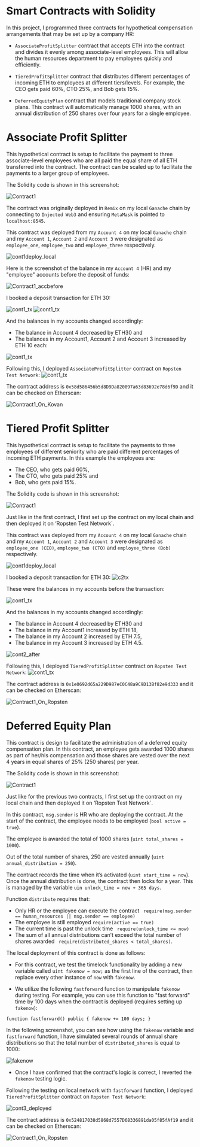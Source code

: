 # Smart Contracts with Solidity

In this project, I programmed three contracts for hypothetical compensation arrangements that may be set up by a company HR:

- `AssociateProfitSplitter` contract that accepts ETH into the contract and divides it evenly among associate-level employees. This will allow the human resources department to pay employees quickly and efficiently. 

- `TieredProfitSplitter` contract that distributes different percentages of incoming ETH to employees at different tiers/levels. For example, the CEO gets paid 60%, CTO 25%, and Bob gets 15%.

- `DeferredEquityPlan` contract that models traditional company stock plans. This contract will automatically manage 1000 shares, with an annual distribution of 250 shares over four years for a single employee.

# Associate Profit Splitter

This hypothetical contract is setup to facilitate the payment to three associate-level employees who are all paid the equal share of all ETH transferred into the contract. The contract can be scaled up to facilitate the payments to a larger group of employees. 

The Solidity code is shown in this screenshot:

![Contract1](Screenshots/Contract1.png)

The contract was originally deployed in `Remix` on my local  `Ganache` chain by connecting to `Injected Web3` and ensuring `MetaMask` is pointed to `localhost:8545`.


This contract was deployed from my `Account 4` on my local `Ganache` chain and my `Account 1`, `Account 2` and `Account 3` were designated as `employee_one`, `employee_two` and `employee_three` respectively.

![cont1deploy_local](Screenshots/c1d.png)


Here is the screenshot of the balance in my `Account 4` (HR) and my "employee" accounts before the deposit of funds:

![Contract1_accbefore](Screenshots/c1accbefore.png)

I booked a deposit transaction for ETH 30:

![cont1_tx](Screenshots/c1_tx.png)
![cont1_tx](Screenshots/c130eth.png)

And the balances in my accounts changed accordingly:

- The balance in Account 4 decreased by ETH30 and 
- The balances in my Account1, Account 2 and Account 3 increased by ETH 10 each:

![cont1_tx](Screenshots/c1accafter.png)

Following this, I deployed `AssociateProfitSplitter` contract on `Ropsten Test Network`:
![cont1_tx](Screenshots/c1ropsten.png)

The contract address is `0x58d586456b5d8D9Da820097a63d83692e78d6f9D` and it can be checked on Etherscan:

![Contract1_On_Kovan](Screenshots/Cont1Kovan.png)

# Tiered Profit Splitter

This hypothetical contract is setup to facilitate the payments to three employees of different seniority who are paid different percentages of incoming ETH payments. In this example the employees are:

- The CEO, who gets paid 60%, 
- The CTO, who gets paid 25% and
- Bob, who gets paid 15%.

The Solidity code is shown in this screenshot:

![Contract1](Screenshots/c2.png)

Just like in the first contract, I first set up the contract on my local chain and then deployed it on ‘Ropsten Test Network`.

This contract was deployed from my `Account 4` on my local `Ganache` chain and my `Account 1`, `Account 2` and `Account 3` were designated as `employee_one (CEO)`, `employee_two (CTO)` and `employee_three (Bob)` respectively.


![cont1deploy_local](Screenshots/c2d.png)

I booked a deposit transaction for ETH 30:
![c2tx](Screenshots/c2tx.png)

These were the balances in my accounts before the transaction: 

![cont1_tx](Screenshots/c2before.png)

And the balances in my accounts changed accordingly:

- The balance in Account 4 decreased by ETH30 and 
- The balance in my Account1 increased by ETH 18,
- The balance in my Account 2 increased by ETH 7.5,
- The balance in my Account 3 increased by ETH 4.5.

![cont2_after](Screenshots/c2after.png)

Following this, I deployed `TieredProfitSplitter` contract on `Ropsten Test Network`:
![cont1_tx](Screenshots/c2ropsten.png)

The contract address is `0x1e0692d65a229D987eC0C48a9C9D13Bf82e9d333` and it can be checked on Etherscan:

![Contract1_On_Ropsten](Screenshots/c2etherscan.png)

# Deferred Equity Plan

This contract is design to facilitate the administration of a deferred equity compensation plan. In this contract, an employee gets awarded 1000 shares as part of her/his compensation and those shares are vested over the next 4 years in equal shares of 25% (250 shares) per year.

The Solidity code is shown in this screenshot:

![Contract1](Screenshots/c3.png)

Just like for the previous two contracts, I first set up the contract on my local chain and then deployed it on ‘Ropsten Test Network`.

In this contract, `msg.sender` is HR who are deploying the contract. 
At the start of the contract, the employee needs to be employed (`bool active = true`).

The employee is awarded the total of 1000 shares (`uint total_shares = 1000`).

Out of the total number of shares, 250 are vested annually (`uint annual_distribution = 250`).

The contract records the time when it’s activated (`uint start_time = now`).
Once the annual distribution is done, the contract then locks for a year. This is managed by the variable `uin unlock_time = now + 365 days`.

Function `distribute` requires that:

- Only HR or the employee can execute the contract ` require(msg.sender == human_resources || msg.sender == employee)`
- The employee is still employed `require(active == true)`
- The current time is past the unlock time ` require(unlock_time <= now)`
- The sum of all annual distributions can’t exceed the total number of shares awarded ` require(distributed_shares < total_shares)`.

The local deployment of this contract is done as follows:

- For this contract, we test the timelock functionality by adding a new variable called `uint fakenow = now;` as the first line of the contract, then replace every other instance of `now` with `fakenow`. 

- We utilize the following `fastforward` function to manipulate `fakenow` during testing. For example, you can use this function to "fast forward" time by 100 days when the contract is deployed (requires setting up `fakenow`):

`function fastforward() public {
    fakenow += 100 days;
}`

In the following screenshot, you can see how using the `fakenow` variable and `fastforward` function, I have simulated several rounds of annual share distributions so that the total number of `distributed_shares` is equal to 1000:

![fakenow](Screenshots/fakenow.png)

- Once I have confirmed that the contract's logic is correct, I reverted the `fakenow` testing logic.



Following the testing on local network with `fastforward` function, I deployed `TieredProfitSplitter` contract on `Ropsten Test Network`:

![cont3_deployed](Screenshots/c3deployed.png)

The contract address is `0x524817038d5868d7557D68336891da05f85fAf19` and it can be checked on Etherscan:

![Contract1_On_Ropsten](Screenshots/c3etherscan.png)